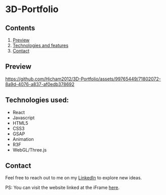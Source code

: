 # 3D-Portfolio

## Contents

1. [Preview](#preview)
2. [Technologies and features](#technologies-used)
3. [Contact](#contact)

## Preview
https://github.com/Hicham2012/3D-Portfolio/assets/99765449/71802072-8a9d-4076-a837-af0edb378692

## Technologies used:
- React
- Javascript
- HTML5
- CSS3
- GSAP
- Animation
- R3F
- WebGL/Three.js

## Contact
Feel free to reach out to me on my [LinkedIn](https://www.linkedin.com/in/hicham-zaadla/) to explore new ideas.

PS: You can visit the website linked at the iFrame [here](https://github.com/Hicham2012/Hicham-Zaadla).
